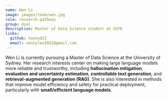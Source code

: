 ```yaml
---
name: Wen Li
image: images/team/wen.jpg
role: research-pathway
group: dual
description: Master of Data Science student at USYD
links:
  github: Vanny022
  email: vannylee1022@gmail.com
---
```

Wen Li is currently pursuing a Master of Data Science at the University of Sydney. Her research interests center on making large language models more reliable and trustworthy, including **hallucination mitigation**, **evaluation and uncertainty estimation**, **controllable text generation**, and **retrieval-augmented generation (RAG)**. She is also interested in methods that improve model efficiency and safety for practical deployment, particularly with **small/efficient language models**.